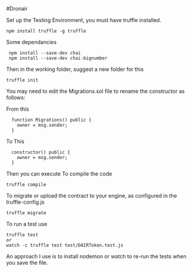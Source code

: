 #Dronair

Set up the Testing Environment, you must have truffle installed.

```
npm install truffle -g truffle
```

Some dependancies
```
 npm install --save-dev chai
 npm install --save-dev chai-bignumber

```

Then in the working folder, suggest a new folder for this

```
truffle init
```

You may need to edit the Migrations.sol file to rename the constructor as follows:


From this
```
  function Migrations() public {
    owner = msg.sender;
  }
```

To This
```
  constructor() public {
    owner = msg.sender;
  }
```

Then you can execute
To compile the code
```
truffle compile
```
To migrate or upload the contract to your engine, as configured in the truffle-config.js
```
truffle migrate
```
To run a test use
```
truffle test
or
watch -c truffle test test/DAIRToken.test.js
```

An approach I use is to install nodemon or watch to re-run the tests when you save the file.
